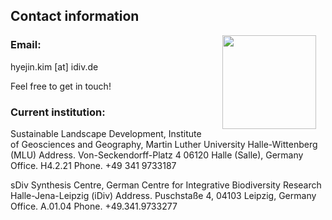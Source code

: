 ## Contact information


<img style="padding: 0 15px; float: right;" src="https://hyejinkim715.github.io/hyejinkim_profilepix.jpeg"  align="right" width="150">

### Email: 
hyejin.kim [at] idiv.de

Feel free to get in touch!



### Current institution: 

Sustainable Landscape Development, Institute of Geosciences and Geography, Martin Luther University Halle-Wittenberg (MLU)
Address.   Von-Seckendorff-Platz 4 06120 Halle (Salle), Germany
Office.    H4.2.21
Phone.     +49 341 9733187

sDiv Synthesis Centre, German Centre for Integrative Biodiversity Research Halle-Jena-Leipzig (iDiv)
Address.   Puschstaße 4, 04103 Leipzig, Germany
Office.    A.01.04
Phone.     +49.341.9733277 

